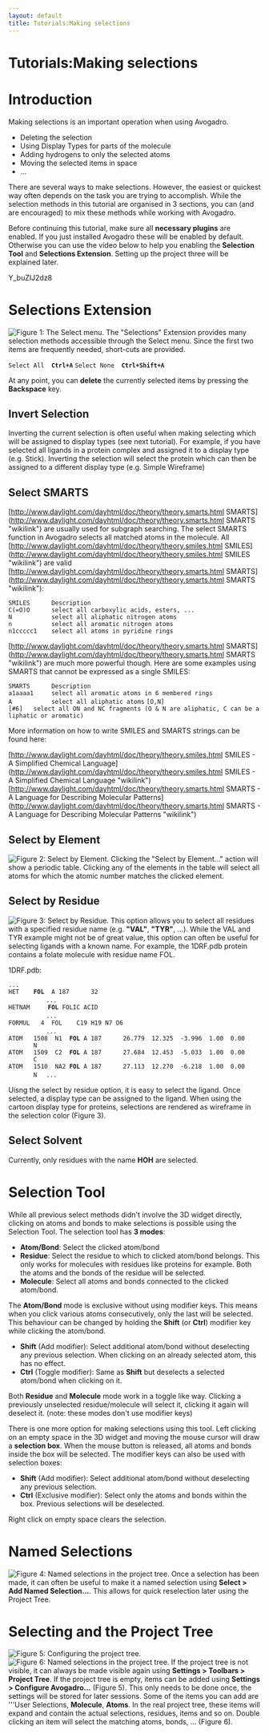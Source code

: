 ```yaml
---
layout: default
title: Tutorials:Making selections
---
```


# Tutorials:Making selections

Introduction
============

Making selections is an important operation when using Avogadro.

-   Deleting the selection
-   Using Display Types for parts of the molecule
-   Adding hydrogens to only the selected atoms
-   Moving the selected items in space
-   ...

There are several ways to make selections. However, the easiest or quickest way often depends on the task you are trying to accomplish. While the selection methods in this tutorial are organised in 3 sections, you can (and are encouraged) to mix these methods while working with Avogadro.

Before continuing this tutorial, make sure all **necessary plugins** are enabled. If you just installed Avogadro these will be enabled by default. Otherwise you can use the video below to help you enabling the **Selection Tool** and **Selections Extension**. Setting up the project three will be explained later.

<videoflash>Y\_buZIJ2dz8</videoflash>

Selections Extension
====================

![Figure 1: The Select menu.](tut_select_menu.png "fig:Figure 1: The Select menu.") The "Selections" Extension provides many selection methods accessible through the Select menu. Since the first two items are frequently needed, short-cuts are provided.

`Select All  `**`Ctrl+A`**
`Select None  `**`Ctrl+Shift+A`**

At any point, you can **delete** the currently selected items by pressing the **Backspace** key.

Invert Selection
----------------

Inverting the current selection is often useful when making selecting which will be assigned to display types (see next tutorial). For example, if you have selected all ligands in a protein complex and assigned it to a display type (e.g. Stick). Inverting the selection will select the protein which can then be assigned to a different display type (e.g. Simple Wireframe)

Select SMARTS
-------------

[http://www.daylight.com/dayhtml/doc/theory/theory.smarts.html SMARTS](http://www.daylight.com/dayhtml/doc/theory/theory.smarts.html SMARTS "wikilink") are usually used for subgraph searching. The select SMARTS function in Avogadro selects all matched atoms in the molecule. All [http://www.daylight.com/dayhtml/doc/theory/theory.smiles.html SMILES](http://www.daylight.com/dayhtml/doc/theory/theory.smiles.html SMILES "wikilink") are valid [http://www.daylight.com/dayhtml/doc/theory/theory.smarts.html SMARTS](http://www.daylight.com/dayhtml/doc/theory/theory.smarts.html SMARTS "wikilink"):

`SMILES      Description`
`C(=O)O      select all carboxylic acids, esters, ...`
`N           select all aliphatic nitrogen atoms`
`n           select all aromatic nitrogen atoms`
`n1ccccc1    select all atoms in pyridine rings`

[http://www.daylight.com/dayhtml/doc/theory/theory.smarts.html SMARTS](http://www.daylight.com/dayhtml/doc/theory/theory.smarts.html SMARTS "wikilink") are much more powerful though. Here are some examples using SMARTS that cannot be expressed as a single SMILES:

`SMARTS      Description`
`a1aaaa1     select all aromatic atoms in 6 membered rings`
`A           select all aliphatic atoms`
`[O,N][#6]   select all ON and NC fragments (O & N are aliphatic, C can be aliphatic or aromatic)`

More information on how to write SMILES and SMARTS strings can be found here:

[http://www.daylight.com/dayhtml/doc/theory/theory.smiles.html SMILES - A Simplified Chemical Language](http://www.daylight.com/dayhtml/doc/theory/theory.smiles.html SMILES - A Simplified Chemical Language "wikilink") [http://www.daylight.com/dayhtml/doc/theory/theory.smarts.html SMARTS - A Language for Describing Molecular Patterns](http://www.daylight.com/dayhtml/doc/theory/theory.smarts.html SMARTS - A Language for Describing Molecular Patterns "wikilink")

Select by Element
-----------------

![Figure 2: Select by Element.](tut_select_element.png "fig:Figure 2: Select by Element.") Clicking the "Select by Element..." action will show a periodic table. Clicking any of the elements in the table will select all atoms for which the atomic number matches the clicked element.

Select by Residue
-----------------

![Figure 3: Select by Residue.](tut_select_residue.png "fig:Figure 3: Select by Residue.") This option allows you to select all residues with a specified residue name (e.g. **"VAL"**, **"TYR"**, ...). While the VAL and TYR example might not be of great value, this option can often be useful for selecting ligands with a known name. For example, the 1DRF.pdb protein contains a folate molecule with residue name FOL.

1DRF.pdb:

`...`
`HET    `**`FOL`**`  A 187      32                                                       `
`...`
`HETNAM     `**`FOL`**` FOLIC ACID                                                       `
`...`
`FORMUL   4  FOL    C19 H19 N7 O6                                                `
`...`
`ATOM   1508  N1  `**`FOL`**` A 187      26.779  12.325  -3.996  1.00  0.00           N  `
`ATOM   1509  C2  `**`FOL`**` A 187      27.684  12.453  -5.033  1.00  0.00           C  `
`ATOM   1510  NA2 `**`FOL`**` A 187      27.113  12.270  -6.218  1.00  0.00           N  `
`...`

Uisng the select by residue option, it is easy to select the ligand. Once selected, a display type can be assigned to the ligand. When using the cartoon display type for proteins, selections are rendered as wireframe in the selection color (Figure 3).

Select Solvent
--------------

Currently, only residues with the name **HOH** are selected.

Selection Tool
==============

While all previous select methods didn't involve the 3D widget directly, clicking on atoms and bonds to make selections is possible using the Selection Tool. The selection tool has **3 modes**:

-   **Atom/Bond**: Select the clicked atom/bond
-   **Residue**: Select the residue to which to clicked atom/bond belongs. This only works for molecules with residues like proteins for example. Both the atoms and the bonds of the residue will be selected.
-   **Molecule**: Select all atoms and bonds connected to the clicked atom/bond.

The **Atom/Bond** mode is exclusive without using modifier keys. This means when you click various atoms consecutively, only the last will be selected. This behaviour can be changed by holding the **Shift** (or **Ctrl**) modifier key while clicking the atom/bond.

-   **Shift** (Add modifier): Select additional atom/bond without deselecting any previous selection. When clicking on an already selected atom, this has no effect.
-   **Ctrl** (Toggle modifier): Same as **Shift** but deselects a selected atom/bond when clicking on it.

Both **Residue** and **Molecule** mode work in a toggle like way. Clicking a previously unselected residue/molecule will select it, clicking it again will deselect it. (note: these modes don't use modifier keys)

There is one more option for making selections using this tool. Left clicking on an empty space in the 3D widget and moving the mouse cursor will draw a **selection box**. When the mouse button is released, all atoms and bonds inside the box will be selected. The modifier keys can also be used with selection boxes:

-   **Shift** (Add modifier): Select additional atom/bond without deselecting any previous selection.
-   **Ctrl** (Exclusive modifier): Select only the atoms and bonds within the box. Previous selections will be deselected.

Right click on empty space clears the selection.

Named Selections
================

![Figure 4: Named selections in the project tree.](tut_select_projecttree2.png "fig:Figure 4: Named selections in the project tree.") Once a selection has been made, it can often be useful to make it a named selection using **Select \> Add Named Selection...**. This allows for quick reselection later using the Project Tree.

Selecting and the Project Tree
==============================

![Figure 5: Configuring the project tree.](tut_select_projecttree1.png "fig:Figure 5: Configuring the project tree.") ![Figure 6: Named selections in the project tree.](tut_select_projecttree3.png "fig:Figure 6: Named selections in the project tree.") If the project tree is not visible, it can always be made visible again using **Settings \> Toolbars \> Project Tree**. If the project tree is empty, items can be added using **Settings \> Configure Avogadro...** (Figure 5). This only needs to be done once, the settings will be stored for later sessions. Some of the items you can add are '''User Selections, **Molecule**, **Atoms**. In the real project tree, these items will expand and contain the actual selections, residues, items and so on. Double clicking an item will select the matching atoms, bonds, ... (Figure 6).

